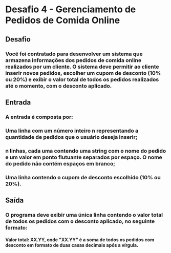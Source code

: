 # Desafio 4 - Gerenciamento de Pedidos de Comida Online

## Desafio

### Você foi contratado para desenvolver um sistema que armazena informações dos pedidos de comida online realizados por um cliente. O sistema deve permitir ao cliente inserir novos pedidos, escolher um cupom de desconto (10% ou 20%) e exibir o valor total de todos os pedidos realizados até o momento, com o desconto aplicado.

## Entrada

### A entrada é composta por:

### Uma linha com um número inteiro n representando a quantidade de pedidos que o usuário deseja inserir;
### n linhas, cada uma contendo uma string com o nome do pedido e um valor em ponto flutuante separados por espaço. O nome do pedido não contém espaços em branco;
### Uma linha contendo o cupom de desconto escolhido (10% ou 20%).

## Saída

### O programa deve exibir uma única linha contendo o valor total de todos os pedidos com o desconto aplicado, no seguinte formato:

#### Valor total: XX.YY, onde "XX.YY" é a soma de todos os pedidos com desconto em formato de duas casas decimais após a vírgula.
